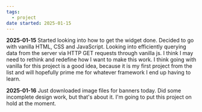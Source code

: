 ```yaml
---
tags:
  - project
date started: 2025-01-15
---
```

**2025-01-15**
Started looking into how to get the widget done. Decided to go with vanilla HTML, CSS and JavaScript. Looking into efficiently querying data from the server via HTTP GET requests through vanilla js. I think I may need to rethink and redefine how I want to make this work. I think going with vanilla for this project is a good idea, because it is my first project from the list and will hopefully prime me for whatever framework I end up having to learn.

**2025-01-16**
Just downloaded image files for banners today. Did some incomplete design work, but that's about it. I'm going to put this project on hold at the moment.